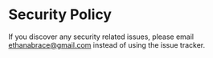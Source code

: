 # Security Policy

If you discover any security related issues, please email ethanabrace@gmail.com instead of using the issue tracker.
